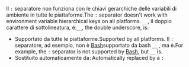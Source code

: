 <span data-ttu-id="da638-101">Il `:` separatore non funziona con le chiavi gerarchiche delle variabili di ambiente in tutte le piattaforme.</span><span class="sxs-lookup"><span data-stu-id="da638-101">The `:` separator doesn't work with environment variable hierarchical keys on all platforms.</span></span> <span data-ttu-id="da638-102">`__`, il doppio carattere di sottolineatura, è:</span><span class="sxs-lookup"><span data-stu-id="da638-102">`__`, the double underscore, is:</span></span>

* <span data-ttu-id="da638-103">Supportato da tutte le piattaforme.</span><span class="sxs-lookup"><span data-stu-id="da638-103">Supported by all platforms.</span></span> <span data-ttu-id="da638-104">Il `:` separatore, ad esempio, non è [Bash](https://linuxhint.com/bash-environment-variables/)supportato da bash `__` , ma è.</span><span class="sxs-lookup"><span data-stu-id="da638-104">For example, the `:` separator is not supported by [Bash](https://linuxhint.com/bash-environment-variables/), but `__` is.</span></span>
* <span data-ttu-id="da638-105">Sostituito automaticamente da`:`</span><span class="sxs-lookup"><span data-stu-id="da638-105">Automatically replaced by a `:`</span></span>